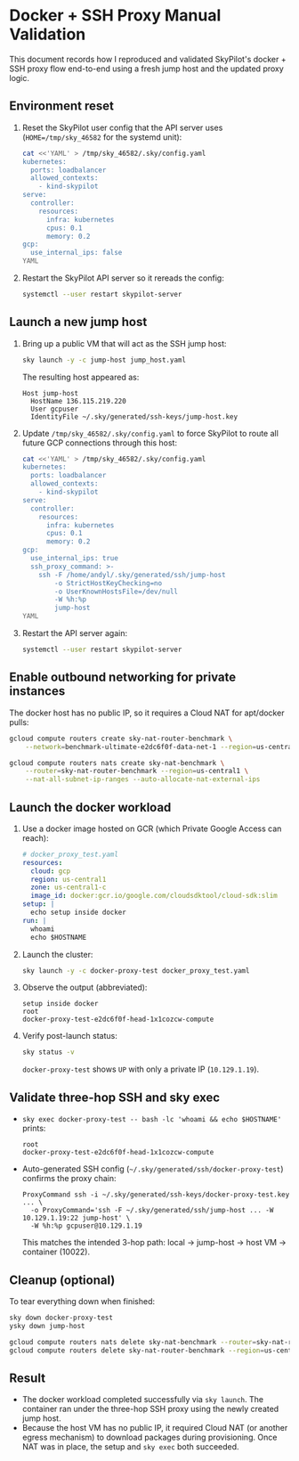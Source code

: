 # Docker + SSH Proxy Manual Validation

This document records how I reproduced and validated SkyPilot's docker + SSH proxy flow end-to-end using a fresh jump host and the updated proxy logic.

## Environment reset

1. Reset the SkyPilot user config that the API server uses (`HOME=/tmp/sky_46582` for the systemd unit):
   ```bash
   cat <<'YAML' > /tmp/sky_46582/.sky/config.yaml
   kubernetes:
     ports: loadbalancer
     allowed_contexts:
       - kind-skypilot
   serve:
     controller:
       resources:
         infra: kubernetes
         cpus: 0.1
         memory: 0.2
   gcp:
     use_internal_ips: false
   YAML
   ```
2. Restart the SkyPilot API server so it rereads the config:
   ```bash
   systemctl --user restart skypilot-server
   ```

## Launch a new jump host

1. Bring up a public VM that will act as the SSH jump host:
   ```bash
   sky launch -y -c jump-host jump_host.yaml
   ```
   The resulting host appeared as:
   ```text
   Host jump-host
     HostName 136.115.219.220
     User gcpuser
     IdentityFile ~/.sky/generated/ssh-keys/jump-host.key
   ```

2. Update `/tmp/sky_46582/.sky/config.yaml` to force SkyPilot to route all future GCP connections through this host:
   ```bash
   cat <<'YAML' > /tmp/sky_46582/.sky/config.yaml
   kubernetes:
     ports: loadbalancer
     allowed_contexts:
       - kind-skypilot
   serve:
     controller:
       resources:
         infra: kubernetes
         cpus: 0.1
         memory: 0.2
   gcp:
     use_internal_ips: true
     ssh_proxy_command: >-
       ssh -F /home/andyl/.sky/generated/ssh/jump-host
           -o StrictHostKeyChecking=no
           -o UserKnownHostsFile=/dev/null
           -W %h:%p
           jump-host
   YAML
   ```
3. Restart the API server again:
   ```bash
   systemctl --user restart skypilot-server
   ```

## Enable outbound networking for private instances

The docker host has no public IP, so it requires a Cloud NAT for apt/docker pulls:
```bash
gcloud compute routers create sky-nat-router-benchmark \
    --network=benchmark-ultimate-e2dc6f0f-data-net-1 --region=us-central1

gcloud compute routers nats create sky-nat-benchmark \
    --router=sky-nat-router-benchmark --region=us-central1 \
    --nat-all-subnet-ip-ranges --auto-allocate-nat-external-ips
```

## Launch the docker workload

1. Use a docker image hosted on GCR (which Private Google Access can reach):
   ```yaml
   # docker_proxy_test.yaml
   resources:
     cloud: gcp
     region: us-central1
     zone: us-central1-c
     image_id: docker:gcr.io/google.com/cloudsdktool/cloud-sdk:slim
   setup: |
     echo setup inside docker
   run: |
     whoami
     echo $HOSTNAME
   ```
2. Launch the cluster:
   ```bash
   sky launch -y -c docker-proxy-test docker_proxy_test.yaml
   ```
3. Observe the output (abbreviated):
   ```text
   setup inside docker
   root
   docker-proxy-test-e2dc6f0f-head-1x1cozcw-compute
   ```
4. Verify post-launch status:
   ```bash
   sky status -v
   ```
   `docker-proxy-test` shows `UP` with only a private IP (`10.129.1.19`).

## Validate three-hop SSH and sky exec

- `sky exec docker-proxy-test -- bash -lc 'whoami && echo $HOSTNAME'` prints:
  ```text
  root
  docker-proxy-test-e2dc6f0f-head-1x1cozcw-compute
  ```
- Auto-generated SSH config (`~/.sky/generated/ssh/docker-proxy-test`) confirms the proxy chain:
  ```text
  ProxyCommand ssh -i ~/.sky/generated/ssh-keys/docker-proxy-test.key ... \
    -o ProxyCommand='ssh -F ~/.sky/generated/ssh/jump-host ... -W 10.129.1.19:22 jump-host' \
    -W %h:%p gcpuser@10.129.1.19
  ```
  This matches the intended 3-hop path: local → jump-host → host VM → container (10022).

## Cleanup (optional)

To tear everything down when finished:
```bash
sky down docker-proxy-test
ysky down jump-host

gcloud compute routers nats delete sky-nat-benchmark --router=sky-nat-router-benchmark --region=us-central1
gcloud compute routers delete sky-nat-router-benchmark --region=us-central1
```

## Result

- The docker workload completed successfully via `sky launch`. The container ran under the three-hop SSH proxy using the newly created jump host.
- Because the host VM has no public IP, it required Cloud NAT (or another egress mechanism) to download packages during provisioning. Once NAT was in place, the setup and `sky exec` both succeeded.
